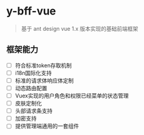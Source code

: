 # y-bff-vue

> 基于 ant design vue 1.x 版本实现的基础前端框架

## 框架能力

- [ ] 符合标准token存取机制
- [ ] i18n国际化支持
- [ ] 标准的请求体响应体定制
- [ ] 动态路由配置
- [ ] Vuex实现的用户角色和权限已经菜单的状态管理
- [ ] 皮肤定制化
- [ ] 头部请求条支持
- [ ] 加密支持
- [ ] 提供管理端通用的一套组件
